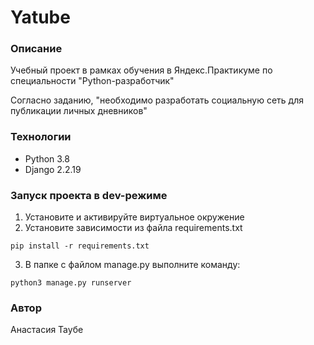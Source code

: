 # Yatube
### Описание
Учебный проект в рамках обучения в Яндекс.Практикуме по специальности "Python-разработчик"

Согласно заданию, "необходимо разработать социальную сеть для публикации личных дневников"
### Технологии
- Python 3.8
- Django 2.2.19
### Запуск проекта в dev-режиме
1. Установите и активируйте виртуальное окружение
2. Установите зависимости из файла requirements.txt
```
pip install -r requirements.txt
``` 
3. В папке с файлом manage.py выполните команду:
```
python3 manage.py runserver
```
### Автор
Анастасия Таубе